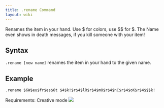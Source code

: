 ```yaml
---
title: .rename Command
layout: wiki
---
```

Renames the item in your hand. Use $ for colors, use $$ for $. The Name even shows in death messages, if you kill someone
with your item!

## Syntax
`.rename [new name]` renames the item in your hand to the given name.

## Example
`.rename $6W$eu$fr$es$6t $4$k!$r$4$lR$r$4$mO$r$4$nC$r$4$oK$r$4$$$k!`

Requirements: Creative mode
![](http://puu.sh/hKqXu/84dfcd1b14.png)
